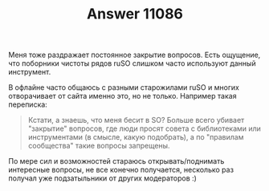 ﻿---
title: "Answer 11086"
se.owner.user_id: 5648
se.owner.display_name: "Barmaley"
se.owner.link: "https://ru.meta.stackoverflow.com/users/5648/barmaley"
se.answer_id: 11086
se.question_id: 11084
se.post_type: answer
se.is_accepted: False
---
<p>Меня тоже раздражает постоянное закрытие вопросов. Есть ощущение, что поборники чистоты рядов ruSO слишком часто используют данный инструмент.</p>
<p>В офлайне часто общаюсь с разными старожилами ruSO и многих отворачивает от сайта именно это, но не только. Например такая переписка:</p>
<blockquote>
<p>Кстати, а знаешь, что меня бесит в SO?
Больше всего убивает &quot;закрытие&quot; вопросов, где люди просят совета с библиотеками или инструментами (в смысле, какую подобрать), а по &quot;правилам сообщества&quot; такие вопросы запрещены.</p>
</blockquote>
<p>По мере сил и возможностей стараюсь открывать/поднимать интересные вопросы, не все конечно получается, несколько раз получал уже подзатыльники от других модераторов :)</p>
